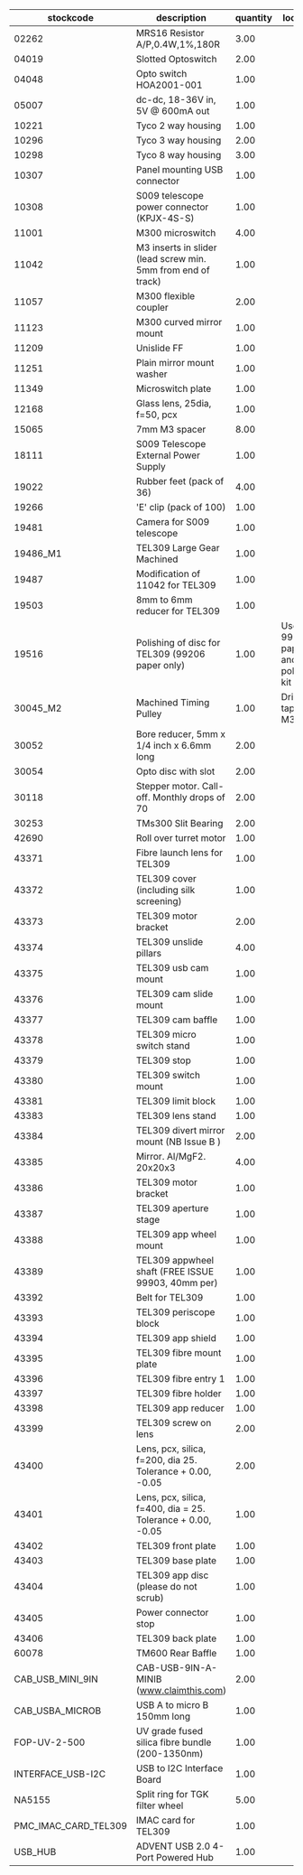 |stockcode|description|quantity|location|
|---------|-----------|--------|--------|
|02262|MRS16 Resistor A/P,0.4W,1%,180R|3.00||
|04019|Slotted Optoswitch|2.00||
|04048|Opto switch  HOA2001-001|1.00||
|05007|dc-dc, 18-36V in,  5V @ 600mA out|1.00||
|10221|Tyco 2 way housing|1.00||
|10296|Tyco 3 way housing|2.00||
|10298|Tyco 8 way housing|3.00||
|10307|Panel mounting USB connector|1.00||
|10308|S009 telescope power connector (KPJX-4S-S)|1.00||
|11001|M300 microswitch|4.00||
|11042|M3 inserts in slider (lead screw min. 5mm from end of track)|1.00||
|11057|M300 flexible coupler|2.00||
|11123|M300 curved mirror mount|1.00||
|11209|Unislide FF|1.00||
|11251|Plain mirror mount washer|1.00||
|11349|Microswitch plate|1.00||
|12168|Glass lens, 25dia, f=50, pcx|1.00||
|15065|7mm M3 spacer|8.00||
|18111|S009 Telescope External  Power Supply|1.00||
|19022|Rubber feet (pack of 36)|4.00||
|19266|'E' clip (pack of 100)|1.00||
|19481|Camera for S009 telescope|1.00||
|19486_M1|TEL309 Large Gear Machined|1.00||
|19487|Modification of 11042 for TEL309|1.00||
|19503|8mm to 6mm reducer for TEL309|1.00||
|19516|Polishing of disc for TEL309 (99206 paper only)|1.00|Use 99206 paper and polishing kit|
|30045_M2|Machined Timing Pulley|1.00|Drill & tap hub M3|
|30052|Bore reducer, 5mm x 1/4 inch x 6.6mm long|2.00||
|30054|Opto disc with slot|2.00||
|30118|Stepper motor.  Call-off.  Monthly drops of 70|2.00||
|30253|TMs300 Slit Bearing|2.00||
|42690|Roll over turret motor|1.00||
|43371|Fibre launch lens for TEL309|1.00||
|43372|TEL309 cover (including silk screening)|1.00||
|43373|TEL309 motor bracket|2.00||
|43374|TEL309 unslide pillars|4.00||
|43375|TEL309 usb cam mount|1.00||
|43376|TEL309 cam slide mount|1.00||
|43377|TEL309 cam baffle|1.00||
|43378|TEL309 micro switch stand|1.00||
|43379|TEL309 stop|1.00||
|43380|TEL309 switch mount|1.00||
|43381|TEL309 limit block|1.00||
|43383|TEL309 lens stand|1.00||
|43384|TEL309 divert mirror mount (NB  Issue  B )|2.00||
|43385|Mirror. Al/MgF2.  20x20x3|4.00||
|43386|TEL309 motor bracket|1.00||
|43387|TEL309 aperture stage|1.00||
|43388|TEL309 app wheel mount|1.00||
|43389|TEL309 appwheel shaft (FREE  ISSUE  99903, 40mm per)|1.00||
|43392|Belt for TEL309|1.00||
|43393|TEL309 periscope block|1.00||
|43394|TEL309 app shield|1.00||
|43395|TEL309 fibre mount plate|1.00||
|43396|TEL309 fibre entry 1|1.00||
|43397|TEL309 fibre holder|1.00||
|43398|TEL309 app reducer|1.00||
|43399|TEL309 screw on lens|2.00||
|43400|Lens, pcx, silica, f=200, dia 25. Tolerance + 0.00, -0.05|2.00||
|43401|Lens, pcx, silica, f=400, dia = 25. Tolerance + 0.00, -0.05|1.00||
|43402|TEL309 front plate|1.00||
|43403|TEL309 base plate|1.00||
|43404|TEL309 app disc (please do not scrub)|1.00||
|43405|Power connector stop|1.00||
|43406|TEL309 back plate|1.00||
|60078|TM600 Rear Baffle|1.00||
|CAB_USB_MINI_9IN|CAB-USB-9IN-A-MINIB (www.claimthis.com)|2.00||
|CAB_USBA_MICROB|USB A to micro B 150mm long|1.00||
|FOP-UV-2-500|UV grade fused silica fibre bundle (200-1350nm)|1.00||
|INTERFACE_USB-I2C|USB to I2C Interface Board|1.00||
|NA5155|Split ring for TGK filter wheel|5.00||
|PMC_IMAC_CARD_TEL309|IMAC card for TEL309|1.00||
|USB_HUB|ADVENT USB 2.0 4-Port Powered Hub|1.00||
